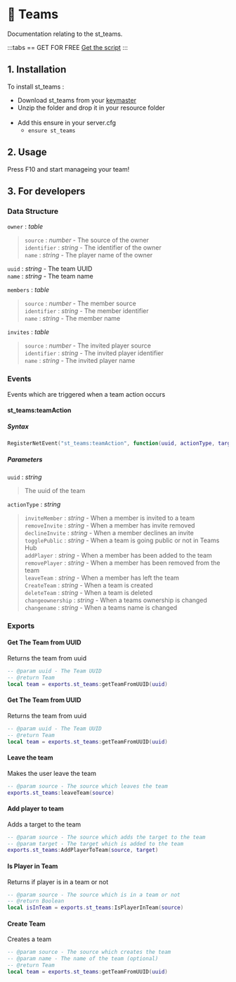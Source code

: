 # 🤝 Teams
Documentation relating to the st_teams.

:::tabs
== GET FOR FREE
[Get the script](https://shop.stausi.com/package/6528185)
:::

## 1. Installation
To install st_teams :

- Download st_teams from your [keymaster](https://keymaster.fivem.net/asset-grants?search=teams)
- Unzip the folder and drop it in your resource folder <br><br>
- Add this ensure in your server.cfg
  - `ensure st_teams`

## 2. Usage
Press F10 and start manageing your team!

## 3. For developers

### Data Structure

`owner` : *table*   
> `source` : *number* - The source of the owner   
> `identifier` : *string* - The identifier of the owner   
> `name` : *string* - The player name of the owner   

`uuid` : *string* - The team UUID   
`name` : *string* - The team name

`members` : *table*   
> `source` : *number* - The member source   
> `identifier` : *string* - The member identifier   
> `name` : *string* - The member name 

`invites` : *table*   
> `source` : *number* - The invited player source   
> `identifier` : *string* - The invited player identifier    
> `name` : *string* - The invited player name    

### Events
Events which are triggered when a team action occurs

#### <Badge type="server" text="Server" /> st_teams:teamAction

##### Syntax
```lua
RegisterNetEvent("st_teams:teamAction", function(uuid, actionType, target) end)
```

##### Parameters
`uuid` : *string*
> The uuid of the team

`actionType` : *string*
> `inviteMember` : *string* - When a member is invited to a team   
> `removeInvite` : *string* - When a member has invite removed   
> `declineInvite` : *string* - When a member declines an invite   
> `togglePublic` : *string* - When a team is going public or not in Teams Hub   
> `addPlayer` : *string* - When a member has been added to the team   
> `removePlayer` : *string* - When a member has been removed from the team   
> `leaveTeam` : *string* - When a member has left the team   
> `CreateTeam` : *string* - When a team is created   
> `deleteTeam` : *string* - When a team is deleted   
> `changeownership` : *string* - When a teams ownership is changed   
> `changename` : *string* - When a teams name is changed   

### Exports

#### <Badge type="server" text="Server" /> Get The Team from UUID
Returns the team from uuid
```lua
-- @param uuid - The Team UUID
-- @return Team
local team = exports.st_teams:getTeamFromUUID(uuid)
```

#### <Badge type="server" text="Server" /> Get The Team from UUID
Returns the team from uuid
```lua
-- @param uuid - The Team UUID
-- @return Team
local team = exports.st_teams:getTeamFromUUID(uuid)
```

#### <Badge type="server" text="Server" /> Leave the team
Makes the user leave the team
```lua
-- @param source - The source which leaves the team
exports.st_teams:leaveTeam(source)
```

#### <Badge type="server" text="Server" /> Add player to team
Adds a target to the team
```lua
-- @param source - The source which adds the target to the team
-- @param target - The target which is added to the team
exports.st_teams:AddPlayerToTeam(source, target)
```

#### <Badge type="server" text="Server" /> Is Player in Team
Returns if player is in a team or not
```lua
-- @param source - The source which is in a team or not
-- @return Boolean
local isInTeam = exports.st_teams:IsPlayerInTeam(source)
```

#### <Badge type="server" text="Server" /> Create Team
Creates a team
```lua
-- @param source - The source which creates the team
-- @param name - The name of the team (optional)
-- @return Team
local team = exports.st_teams:getTeamFromUUID(uuid)
```